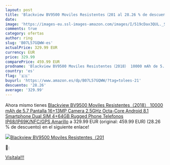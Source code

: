 ```yaml
---
layout: post
title: 'Blackview BV9500 Moviles Resistentes（201 al 28.26 % de descuento'
date: 
image: 'https://images-eu.ssl-images-amazon.com/images/I/519cDax3QUL._SL200_.jpg'
comments: true
category: ofertas
author: ring
slug: 'B07L57GQWW-es'
actualPrice: 329.99 EUR
currency: EUR
price: 329.99
comparePrice: 459.99 EUR
prodname: 'Blackview BV9500 Moviles Resistentes（2018） 10000 mAh de 5.7   Pantalla 16+13MP Camera 2.5GHz Octa-Core Android 8.1 Smartphone Dual SIM 4+64GB Rugged Phone Telefonos IP68/IP69K/NFC/GPS Amarillo'
country: 'es'
flag: '🇪🇸'
buyurl: 'https://www.amazon.es/dp/B07L57GQWW/?tag=tolees-21'
descuento: '28.26'
average: '329.99'
---
```


Ahora mismo tienes [Blackview BV9500 Moviles Resistentes（2018） 10000 mAh de 5.7   Pantalla 16+13MP Camera 2.5GHz Octa-Core Android 8.1 Smartphone Dual SIM 4+64GB Rugged Phone Telefonos IP68/IP69K/NFC/GPS Amarillo](https://www.amazon.es/dp/B07L57GQWW/?tag=tolees-21) a 329.99 EUR (original: 459.99 EUR) (28.26 %  de descuento) en el siguiente enlace!

[![Blackview BV9500 Moviles Resistentes（201](https://images-eu.ssl-images-amazon.com/images/I/519cDax3QUL._SL200_.jpg)](https://www.amazon.es/dp/B07L57GQWW/?tag=tolees-21)

🔎:


[Visítala!!!](https://www.amazon.es/dp/B07L57GQWW/?tag=tolees-21)
